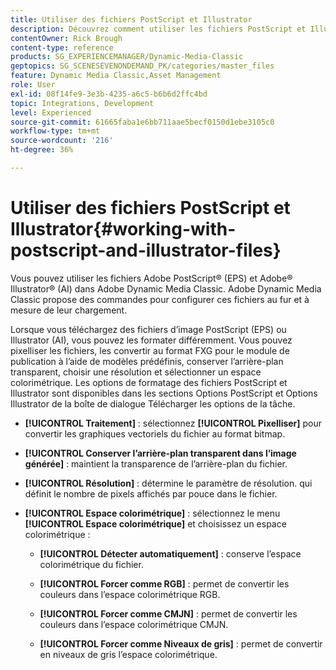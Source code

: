 ```yaml
---
title: Utiliser des fichiers PostScript et Illustrator
description: Découvrez comment utiliser les fichiers PostScript et Illustrator dans Adobe Dynamic Media Classic.
contentOwner: Rick Brough
content-type: reference
products: SG_EXPERIENCEMANAGER/Dynamic-Media-Classic
geptopics: SG_SCENESEVENONDEMAND_PK/categories/master_files
feature: Dynamic Media Classic,Asset Management
role: User
exl-id: 08f14fe9-3e3b-4235-a6c5-b6b6d2ffc4bd
topic: Integrations, Development
level: Experienced
source-git-commit: 61665faba1e6bb711aae5becf0150d1ebe3105c0
workflow-type: tm+mt
source-wordcount: '216'
ht-degree: 36%

---
```


# Utiliser des fichiers PostScript et Illustrator{#working-with-postscript-and-illustrator-files}

Vous pouvez utiliser les fichiers Adobe PostScript® (EPS) et Adobe® Illustrator® (AI) dans Adobe Dynamic Media Classic. Adobe Dynamic Media Classic propose des commandes pour configurer ces fichiers au fur et à mesure de leur chargement.

Lorsque vous téléchargez des fichiers d’image PostScript (EPS) ou Illustrator (AI), vous pouvez les formater différemment. Vous pouvez pixelliser les fichiers, les convertir au format FXG pour le module de publication à l’aide de modèles prédéfinis, conserver l’arrière-plan transparent, choisir une résolution et sélectionner un espace colorimétrique. Les options de formatage des fichiers PostScript et Illustrator sont disponibles dans les sections Options PostScript et Options Illustrator de la boîte de dialogue Télécharger les options de la tâche. 

* **[!UICONTROL Traitement]** : sélectionnez **[!UICONTROL Pixelliser]** pour convertir les graphiques vectoriels du fichier au format bitmap.

* **[!UICONTROL Conserver l’arrière-plan transparent dans l’image générée]** : maintient la transparence de l’arrière-plan du fichier.

* **[!UICONTROL Résolution]** : détermine le paramètre de résolution. qui définit le nombre de pixels affichés par pouce dans le fichier.

* **[!UICONTROL Espace colorimétrique]** : sélectionnez le menu **[!UICONTROL Espace colorimétrique]** et choisissez un espace colorimétrique :

   * **[!UICONTROL Détecter automatiquement]** : conserve l’espace colorimétrique du fichier.

   * **[!UICONTROL Forcer comme RGB]** : permet de convertir les couleurs dans l’espace colorimétrique RGB.

   * **[!UICONTROL Forcer comme CMJN]** : permet de convertir les couleurs dans l’espace colorimétrique CMJN.

   * **[!UICONTROL Forcer comme Niveaux de gris]** : permet de convertir en niveaux de gris l’espace colorimétrique.

